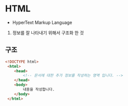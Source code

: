 # HTML
- HyperText Markup Language
1. 정보를 잘 나타내기 위해서 구조화 한 것

## 구조
```html
<!DOCTYPE html>
 <html>
    <head>
        <!-- 문서에 대한 추가 정보를 작성하는 영역 입니다. -->
    </head>
    <body>
        내용을 작성합니다.
    </body>
 </html>
```